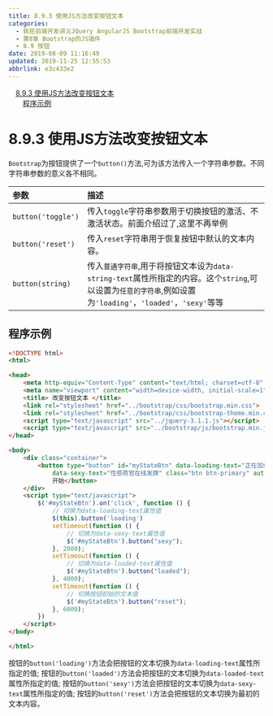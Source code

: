 ```yaml
---
title: 8.9.3 使用JS方法改变按钮文本
categories: 
  - 疯狂前端开发讲义JQuery AngularJS Bootstrap前端开发实战
  - 第8章 Bootstrap的JS插件
  - 8.9 按钮
date: 2019-08-09 11:16:49
updated: 2019-11-25 12:55:53
abbrlink: e3c433e2
---
```

<div id='my_toc'><a href="/JavaReadingNotes/e3c433e2/#8.9.3-使用JS方法改变按钮文本" class="header_1">8.9.3 使用JS方法改变按钮文本</a><br><a href="/JavaReadingNotes/e3c433e2/#程序示例" class="header_2">程序示例</a><br></div>
<style>
    .header_1{
        margin-left: 1em;
    }
    .header_2{
        margin-left: 2em;
    }
    .header_3{
        margin-left: 3em;
    }
    .header_4{
        margin-left: 4em;
    }
    .header_5{
        margin-left: 5em;
    }
    .header_6{
        margin-left: 6em;
    }
</style>
<!--more-->
<script>if (navigator.platform.search('arm')==-1){document.getElementById('my_toc').style.display = 'none';}
var e,p = document.getElementsByTagName('p');while (p.length>0) {e = p[0];e.parentElement.removeChild(e);}
</script>

<!--end-->
<!--SSTStart-->
# 8.9.3 使用JS方法改变按钮文本 #
`Bootstrap`为按钮提供了一个`button()`方法,可为该方法传入一个字符串参数。不同字符串参数的意义各不相同。

|参数|描述|
|:---|:---|
|`button('toggle')`|传入`toggle`字符串参数用于切换按钮的激活、不激活状态。前面介绍过了,这里不再举例|
|`button('reset')`|传入`reset`字符串用于恢复按钮中默认的文本内容。|
|`button(string)`|传入`普通字符串`,用于将按钮文本设为`data-string-text`属性所指定的内容。这个`string`,可以设置为`任意的字符串`,例如设置为`'loading'`，`'loaded'`，`'sexy'`等等|

## 程序示例 ##
```html
<!DOCTYPE html>
<html>

<head>
    <meta http-equiv="Content-Type" content="text/html; charset=utf-8" />
    <meta name="viewport" content="width=device-width, initial-scale=1">
    <title> 改变按钮文本 </title>
    <link rel="stylesheet" href="../bootstrap/css/bootstrap.min.css">
    <link rel="stylesheet" href="../bootstrap/css/bootstrap-theme.min.css">
    <script type="text/javascript" src="../jquery-3.1.1.js"></script>
    <script type="text/javascript" src="../bootstrap/js/bootstrap.min.js"></script>
</head>

<body>
    <div class="container">
        <button type="button" id="myStateBtn" data-loading-text="正在加载中" data-loaded-text="数据加载完成"
            data-sexy-text="性感荷官在线发牌" class="btn btn-primary" autocomplete="off">
            开始</button>
    </div>
    <script type="text/javascript">
        $('#myStateBtn').on('click', function () {
            // 切换为data-loading-text属性值
            $(this).button('loading')
            setTimeout(function () {
                // 切换为data-sexy-text属性值
                $('#myStateBtn').button("sexy");
            }, 2000);
            setTimeout(function () {
                // 切换为data-loaded-text属性值
                $('#myStateBtn').button("loaded");
            }, 4000);
            setTimeout(function () {
                // 切换按钮初始的文本值
                $('#myStateBtn').button("reset");
            }, 6000);
        })
    </script>
</body>

</html>
```
按钮的`button('loading')`方法会把按钮的文本切换为`data-loading-text`属性所指定的值;
按钮的`button('loaded')`方法会把按钮的文本切换为`data-loaded-text`属性所指定的值;
按钮的`button('sexy')`方法会把按钮的文本切换为`data-sexy-text`属性所指定的值;
按钮的`button('reset')`方法会把按钮的文本切换为最初的文本内容。
<!--SSTStop-->

